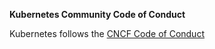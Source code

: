 **Kubernetes Community Code of Conduct**

Kubernetes follows the [CNCF Code of Conduct](https://github.com/cncf/foundation/blob/master/code-of-conduct.md)
